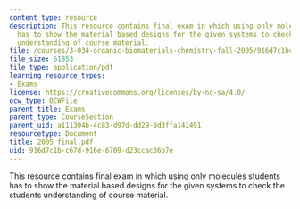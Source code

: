 ```yaml
---
content_type: resource
description: This resource contains final exam in which using only molecules students
  has to show the material based designs for the given systems to check the students
  understanding of course material.
file: /courses/3-034-organic-biomaterials-chemistry-fall-2005/916d7c1bc67d916e6709d23ccac36b7e_2005_final.pdf
file_size: 61853
file_type: application/pdf
learning_resource_types:
- Exams
license: https://creativecommons.org/licenses/by-nc-sa/4.0/
ocw_type: OCWFile
parent_title: Exams
parent_type: CourseSection
parent_uid: a111304b-4c83-d97d-dd29-8d3ffa141491
resourcetype: Document
title: 2005_final.pdf
uid: 916d7c1b-c67d-916e-6709-d23ccac36b7e
---
```

This resource contains final exam in which using only molecules students has to show the material based designs for the given systems to check the students understanding of course material.